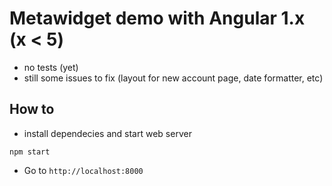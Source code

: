 # Metawidget demo with Angular 1.x (x < 5)

+ no tests (yet)
+ still some issues to fix (layout for new account page, date formatter, etc)

## How to

+ install dependecies and start web server

```
npm start
```
+ Go to `http://localhost:8000`
